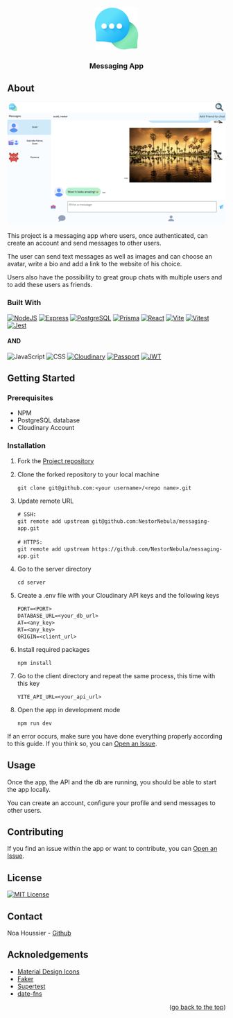 <a id="top"></a>

<div align="center">
    <a href="https://github.com/NestorNebula/messaging-app">
        <img src="./client/public/icons/icon.png" alt="Project Logo" width="100" height="100" />
    </a>
    
<h3>Messaging App</h3>
</div>

## About

![App Screenshot](./client/public/images/messaging-app.png)

This project is a messaging app where users, once authenticated, can create an account and send messages to other users.

The user can send text messages as well as images and can choose an avatar, write a bio and add a link to the website of his choice.

Users also have the possibility to great group chats with multiple users and to add these users as friends.

### Built With

[![NodeJS](https://skillicons.dev/icons?i=nodejs&theme=light)](https://nodejs.org/)
[![Express](https://skillicons.dev/icons?i=express&theme=light)](https://expressjs.com/)
[![PostgreSQL](https://skillicons.dev/icons?i=postgresql&theme=light)](https://www.postgresql.org/)
[![Prisma](https://skillicons.dev/icons?i=prisma)](https://www.prisma.io/)
[![React](https://skillicons.dev/icons?i=react&theme=light)](https://react.dev/)
[![Vite](https://skillicons.dev/icons?i=vite&theme=light)](https://vite.dev/)
[![Vitest](https://skillicons.dev/icons?i=vitest&theme=light)](https://vitest.dev/)
[![Jest](https://skillicons.dev/icons?i=jest)](https://jestjs.io/)

#### AND

![JavaScript](https://shields.io/badge/JavaScript-F7DF1E?logo=JavaScript&logoColor=white&style=for-the-badge)
![CSS](https://img.shields.io/badge/CSS-1572B6?style=for-the-badge&logo=css3&logoColor=white)
[![Cloudinary](https://img.shields.io/badge/Cloudinary-3448C5?style=for-the-badge&logo=Cloudinary&logoColor=white)](https://cloudinary.com/)
[![Passport](https://img.shields.io/badge/-Passport-34E27A?style=for-the-badge&logo=passport&logoColor=white)](https://www.passportjs.org/)
[![JWT](https://img.shields.io/badge/-JWT-000?style=for-the-badge&logo=JSON-Web-Tokens&logoColor=white)](https://jwt.io/)

## Getting Started

### Prerequisites

- NPM
- PostgreSQL database
- Cloudinary Account

### Installation

1. Fork the [Project repository](https://github.com/NestorNebula/messaging-app)
2. Clone the forked repository to your local machine
   ```
   git clone git@github.com:<your username>/<repo name>.git
   ```
3. Update remote URL

   ```
   # SSH:
   git remote add upstream git@github.com:NestorNebula/messaging-app.git

   # HTTPS:
   git remote add upstream https://github.com/NestorNebula/messaging-app.git
   ```

4. Go to the server directory
   ```
   cd server
   ```
5. Create a .env file with your Cloudinary API keys and the following keys

   ```
   PORT=<PORT>
   DATABASE_URL=<your_db_url>
   AT=<any_key>
   RT=<any_key>
   ORIGIN=<client_url>
   ```

6. Install required packages
   ```
   npm install
   ```
7. Go to the client directory and repeat the same process, this time with this key
   ```
   VITE_API_URL=<your_api_url>
   ```
8. Open the app in development mode
   ```
   npm run dev
   ```

If an error occurs, make sure you have done everything properly according to this guide. If you think so, you can <a href="https://github.com/NestorNebula/messaging-app/issues">Open an Issue</a>.

## Usage

Once the app, the API and the db are running, you should be able to start the app locally.

You can create an account, configure your profile and send messages to other users.

## Contributing

If you find an issue within the app or want to contribute, you can <a href="https://github.com/NestorNebula/messaging-app/issues">Open an Issue</a>.

## License

[![MIT License](https://img.shields.io/badge/License-MIT-darkcyan.svg?style=for-the-badge)](https://github.com/NestorNebula/messaging-app/blob/main/LICENSE)

## Contact

Noa Houssier - [Github](https://github.com/NestorNebula)

## Acknoledgements

- [Material Design Icons](https://pictogrammers.com/library/mdi/)
- [Faker](https://fakerjs.dev/)
- [Supertest](https://github.com/ladjs/supertest)
- [date-fns](https://date-fns.org/)

<p align='right'>(<a href='#top'>go back to the top</a>)</p>
